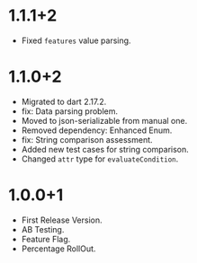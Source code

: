 # 1.1.1+2

- Fixed `features` value parsing. 

# 1.1.0+2

- Migrated to dart 2.17.2.
- fix: Data parsing problem.
- Moved to json-serializable from manual one.
- Removed dependency: Enhanced Enum.
- fix: String comparison assessment.
- Added new test cases for string comparison.
- Changed `attr` type for `evaluateCondition`.

# 1.0.0+1

- First Release Version.
- AB Testing.
- Feature Flag.
- Percentage RollOut.